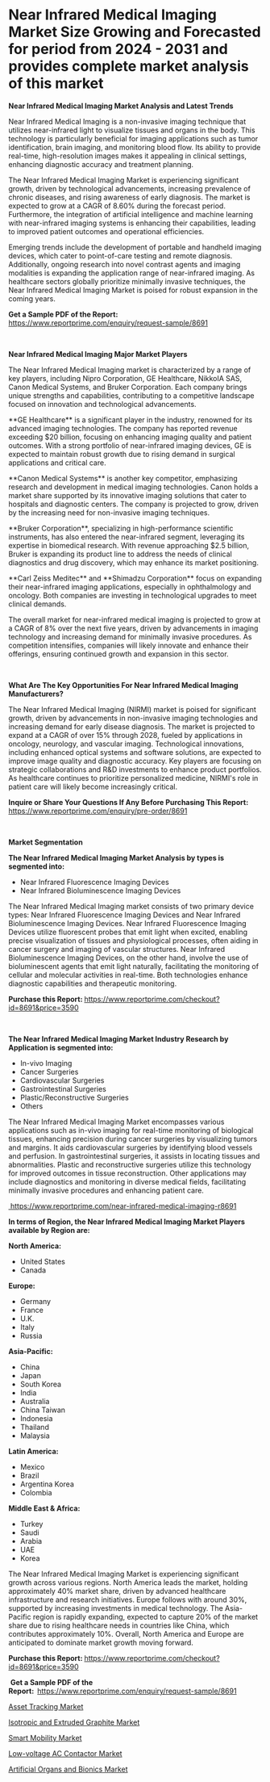 <p><h1>Near Infrared Medical Imaging Market Size Growing and Forecasted for period from 2024 - 2031 and provides complete market analysis of this market</h1></p><p><strong>Near Infrared Medical Imaging Market Analysis and Latest Trends</strong></p>
<p><p>Near Infrared Medical Imaging is a non-invasive imaging technique that utilizes near-infrared light to visualize tissues and organs in the body. This technology is particularly beneficial for imaging applications such as tumor identification, brain imaging, and monitoring blood flow. Its ability to provide real-time, high-resolution images makes it appealing in clinical settings, enhancing diagnostic accuracy and treatment planning.</p><p>The Near Infrared Medical Imaging Market is experiencing significant growth, driven by technological advancements, increasing prevalence of chronic diseases, and rising awareness of early diagnosis. The market is expected to grow at a CAGR of 8.60% during the forecast period. Furthermore, the integration of artificial intelligence and machine learning with near-infrared imaging systems is enhancing their capabilities, leading to improved patient outcomes and operational efficiencies.</p><p>Emerging trends include the development of portable and handheld imaging devices, which cater to point-of-care testing and remote diagnosis. Additionally, ongoing research into novel contrast agents and imaging modalities is expanding the application range of near-infrared imaging. As healthcare sectors globally prioritize minimally invasive techniques, the Near Infrared Medical Imaging Market is poised for robust expansion in the coming years.</p></p>
<p><strong>Get a Sample PDF of the Report:&nbsp;</strong> <a href="https://www.reportprime.com/enquiry/request-sample/8691">https://www.reportprime.com/enquiry/request-sample/8691</a></p>
<p>&nbsp;</p>
<p><strong>Near Infrared Medical Imaging Major Market Players</strong></p>
<p><p>The Near Infrared Medical Imaging market is characterized by a range of key players, including Nipro Corporation, GE Healthcare, NikkoIA SAS, Canon Medical Systems, and Bruker Corporation. Each company brings unique strengths and capabilities, contributing to a competitive landscape focused on innovation and technological advancements.</p><p>**GE Healthcare** is a significant player in the industry, renowned for its advanced imaging technologies. The company has reported revenue exceeding $20 billion, focusing on enhancing imaging quality and patient outcomes. With a strong portfolio of near-infrared imaging devices, GE is expected to maintain robust growth due to rising demand in surgical applications and critical care.</p><p>**Canon Medical Systems** is another key competitor, emphasizing research and development in medical imaging technologies. Canon holds a market share supported by its innovative imaging solutions that cater to hospitals and diagnostic centers. The company is projected to grow, driven by the increasing need for non-invasive imaging techniques.</p><p>**Bruker Corporation**, specializing in high-performance scientific instruments, has also entered the near-infrared segment, leveraging its expertise in biomedical research. With revenue approaching $2.5 billion, Bruker is expanding its product line to address the needs of clinical diagnostics and drug discovery, which may enhance its market positioning.</p><p>**Carl Zeiss Meditec** and **Shimadzu Corporation** focus on expanding their near-infrared imaging applications, especially in ophthalmology and oncology. Both companies are investing in technological upgrades to meet clinical demands.</p><p>The overall market for near-infrared medical imaging is projected to grow at a CAGR of 8% over the next five years, driven by advancements in imaging technology and increasing demand for minimally invasive procedures. As competition intensifies, companies will likely innovate and enhance their offerings, ensuring continued growth and expansion in this sector.</p></p>
<p>&nbsp;</p>
<p><strong>What Are The Key Opportunities For Near Infrared Medical Imaging Manufacturers?</strong></p>
<p><p>The Near Infrared Medical Imaging (NIRMI) market is poised for significant growth, driven by advancements in non-invasive imaging technologies and increasing demand for early disease diagnosis. The market is projected to expand at a CAGR of over 15% through 2028, fueled by applications in oncology, neurology, and vascular imaging. Technological innovations, including enhanced optical systems and software solutions, are expected to improve image quality and diagnostic accuracy. Key players are focusing on strategic collaborations and R&D investments to enhance product portfolios. As healthcare continues to prioritize personalized medicine, NIRMI's role in patient care will likely become increasingly critical.</p></p>
<p><strong>Inquire or Share Your Questions If Any Before Purchasing This Report:</strong> <a href="https://www.reportprime.com/enquiry/pre-order/8691">https://www.reportprime.com/enquiry/pre-order/8691</a></p>
<p>&nbsp;</p>
<p><strong>Market Segmentation</strong></p>
<p><strong>The Near Infrared Medical Imaging Market Analysis by types is segmented into:</strong></p>
<p><ul><li>Near Infrared Fluorescence Imaging Devices</li><li>Near Infrared Bioluminescence Imaging Devices</li></ul></p>
<p><p>The Near Infrared Medical Imaging market consists of two primary device types: Near Infrared Fluorescence Imaging Devices and Near Infrared Bioluminescence Imaging Devices. Near Infrared Fluorescence Imaging Devices utilize fluorescent probes that emit light when excited, enabling precise visualization of tissues and physiological processes, often aiding in cancer surgery and imaging of vascular structures. Near Infrared Bioluminescence Imaging Devices, on the other hand, involve the use of bioluminescent agents that emit light naturally, facilitating the monitoring of cellular and molecular activities in real-time. Both technologies enhance diagnostic capabilities and therapeutic monitoring.</p></p>
<p><strong>Purchase this Report:&nbsp;</strong><a href="https://www.reportprime.com/checkout?id=8691&price=3590">https://www.reportprime.com/checkout?id=8691&price=3590</a></p>
<p>&nbsp;</p>
<p><strong>The Near Infrared Medical Imaging Market Industry Research by Application is segmented into:</strong></p>
<p><ul><li>In-vivo Imaging</li><li>Cancer Surgeries</li><li>Cardiovascular Surgeries</li><li>Gastrointestinal Surgeries</li><li>Plastic/Reconstructive Surgeries</li><li>Others</li></ul></p>
<p><p>The Near Infrared Medical Imaging Market encompasses various applications such as in-vivo imaging for real-time monitoring of biological tissues, enhancing precision during cancer surgeries by visualizing tumors and margins. It aids cardiovascular surgeries by identifying blood vessels and perfusion. In gastrointestinal surgeries, it assists in locating tissues and abnormalities. Plastic and reconstructive surgeries utilize this technology for improved outcomes in tissue reconstruction. Other applications may include diagnostics and monitoring in diverse medical fields, facilitating minimally invasive procedures and enhancing patient care.</p></p>
<p><a href="https://www.reportprime.com/near-infrared-medical-imaging-r8691">&nbsp;https://www.reportprime.com/near-infrared-medical-imaging-r8691</a></p>
<p><strong>In terms of Region, the Near Infrared Medical Imaging Market Players available by Region are:</strong></p>
<p>
    <p> <strong> North America: </strong>
        <ul>
            <li>United States</li>
            <li>Canada</li>
        </ul>
        </p> 
    <p> <strong> Europe: </strong>
        <ul>
            <li>Germany</li>
            <li>France</li>
            <li>U.K.</li>
            <li>Italy</li>
            <li>Russia</li>
        </ul>
        </p> 
    <p> <strong> Asia-Pacific: </strong>
        <ul>
            <li>China</li>
            <li>Japan</li>
            <li>South Korea</li>
            <li>India</li>
            <li>Australia</li>
            <li>China Taiwan</li>
            <li>Indonesia</li>
            <li>Thailand</li>
            <li>Malaysia</li>
        </ul>
        </p> 
    <p> <strong> Latin America: </strong>
        <ul>
            <li>Mexico</li>
            <li>Brazil</li>
            <li>Argentina Korea</li>
            <li>Colombia</li>
        </ul>
        </p> 
    <p> <strong> Middle East & Africa: </strong>
        <ul>
            <li>Turkey</li>
            <li>Saudi</li>
            <li>Arabia</li>
            <li>UAE</li>
            <li>Korea</li>
        </ul>
    </p>
    </p>
<p><p>The Near Infrared Medical Imaging Market is experiencing significant growth across various regions. North America leads the market, holding approximately 40% market share, driven by advanced healthcare infrastructure and research initiatives. Europe follows with around 30%, supported by increasing investments in medical technology. The Asia-Pacific region is rapidly expanding, expected to capture 20% of the market share due to rising healthcare needs in countries like China, which contributes approximately 10%. Overall, North America and Europe are anticipated to dominate market growth moving forward.</p></p>
<p><strong>Purchase this Report: </strong><a href="https://www.reportprime.com/checkout?id=8691&price=3590">https://www.reportprime.com/checkout?id=8691&price=3590</a></p>
<p>&nbsp;<strong>Get a Sample PDF of the Report:&nbsp;&nbsp;</strong><a href="https://www.reportprime.com/enquiry/request-sample/8691">https://www.reportprime.com/enquiry/request-sample/8691</a></p>
<p><strong></strong></p>
<p><p><a href="https://www.linkedin.com/pulse/asset-tracking-market-industry-landscape-growth-trajectories-fpsuf?trackingId=cZAFhpcHShG595A6DMoLqw%3D%3D">Asset Tracking Market</a></p><p><a href="https://medium.com/@paullawrence644/the-comprehensive-isotropic-and-extruded-graphite-market-research-report-is-essential-for-d2d46f49e2a2">Isotropic and Extruded Graphite Market</a></p><p><a href="https://www.linkedin.com/pulse/what-innovations-market-trends-shaping-smart-mobility-navyf?trackingId=HfyU6dimT3aErCeIQ3%2FCqg%3D%3D">Smart Mobility Market</a></p><p><a href="https://issuu.com/reportprime-2/docs/low-voltage-ac-contactor-market-siz_917463fda35363">Low-voltage AC Contactor Market</a></p><p><a href="https://github.com/gulaimolin/Market-Research-Report-List-6/blob/main/artificial-organs-and-bionics-market.md">Artificial Organs and Bionics Market</a></p></p>